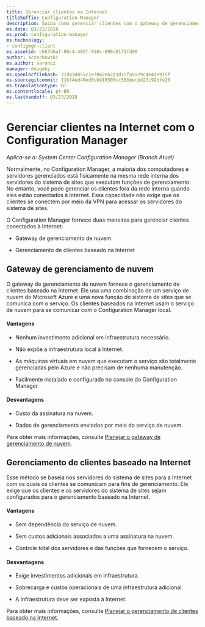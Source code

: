 ```yaml
---
title: Gerenciar clientes na Internet
titleSuffix: Configuration Manager
description: Saiba como gerenciar clientes com o gateway de gerenciamento de nuvem e o gerenciamento de clientes baseado na Internet no Configuration Manager.
ms.date: 03/22/2018
ms.prod: configuration-manager
ms.technology:
- configmgr-client
ms.assetid: c667d6af-80c4-485f-910c-896c0171fd00
author: aczechowski
ms.author: aaroncz
manager: dougeby
ms.openlocfilehash: 31d43d855c1e7062e62a3d15fa5a79c4e4de915f
ms.sourcegitcommit: 11bf4ed40ed0cbb10500cc58bbecbd23c92bfe20
ms.translationtype: HT
ms.contentlocale: pt-BR
ms.lasthandoff: 03/23/2018
---
```

# <a name="manage-clients-on-the-internet-with-configuration-manager"></a>Gerenciar clientes na Internet com o Configuration Manager

*Aplica-se a: System Center Configuration Manager (Branch Atual)*

Normalmente, no Configuration Manager, a maioria dos computadores e servidores gerenciados está fisicamente na mesma rede interna dos servidores do sistema de sites que executam funções de gerenciamento. No entanto, você pode gerenciar os clientes fora da rede interna quando eles estão conectados à Internet. Essa capacidade não exige que os clientes se conectem por meio da VPN para acessar os servidores do sistema de sites.

O Configuration Manager fornece duas maneiras para gerenciar clientes conectados à Internet:

-   Gateway de gerenciamento de nuvem

-   Gerenciamento de clientes baseado na Internet


## <a name="cloud-management-gateway"></a>Gateway de gerenciamento de nuvem

O gateway de gerenciamento de nuvem fornece o gerenciamento de clientes baseado na Internet. Ele usa uma combinação de um serviço de nuvem do Microsoft Azure e uma nova função do sistema de sites que se comunica com o serviço. Os clientes baseados na Internet usam o serviço de nuvem para se comunicar com o Configuration Manager local.

#### <a name="advantages"></a>Vantagens  

-   Nenhum investimento adicional em infraestrutura necessário.  

-   Não expõe a infraestrutura local à Internet.  

-   As máquinas virtuais em nuvem que executam o serviço são totalmente gerenciadas pelo Azure e não precisam de nenhuma manutenção.  

-   Facilmente instalado e configurado no console do Configuration Manager.  

#### <a name="disadvantages"></a>Desvantagens  

-   Custo da assinatura na nuvem.  

-   Dados de gerenciamento enviados por meio do serviço de nuvem.  

Para obter mais informações, consulte [Planejar o gateway de gerenciamento de nuvem](plan-cloud-management-gateway.md).  



## <a name="internet-based-client-management"></a>Gerenciamento de clientes baseado na Internet

Esse método se baseia nos servidores do sistema de sites para a Internet com os quais os clientes se comunicam para fins de gerenciamento. Ele exige que os clientes e os servidores do sistema de sites sejam configurados para o gerenciamento baseado na Internet.

#### <a name="advantages"></a>Vantagens  

-   Sem dependência do serviço de nuvem.  

-   Sem custos adicionais associados a uma assinatura na nuvem.  

-   Controle total dos servidores e das funções que fornecem o serviço.  

#### <a name="disadvantages"></a>Desvantagens  

-   Exige investimentos adicionais em infraestrutura.  

-   Sobrecarga e custos operacionais de uma infraestrutura adicional.  

-   A infraestrutura deve ser exposta à Internet.  

Para obter mais informações, consulte [Planejar o gerenciamento de clientes baseado na Internet](plan-internet-based-client-management.md).  
